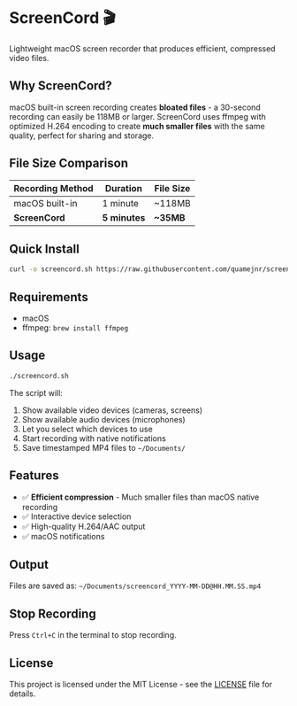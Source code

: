 # ScreenCord 🎬

Lightweight macOS screen recorder that produces efficient, compressed video files.

## Why ScreenCord?

macOS built-in screen recording creates **bloated files** - a 30-second recording can easily be 118MB or larger. ScreenCord uses ffmpeg with optimized H.264 encoding to create **much smaller files** with the same quality, perfect for sharing and storage.

## File Size Comparison

| Recording Method | Duration | File Size |
|-----------------|----------|-----------|
| macOS built-in | 1 minute | ~118MB |
| **ScreenCord** | **5 minutes** | **~35MB** |


## Quick Install

```bash
curl -o screencord.sh https://raw.githubusercontent.com/quamejnr/screencord/main/screencord.sh && chmod +x screencord.sh
```

## Requirements

- macOS
- ffmpeg: `brew install ffmpeg`

## Usage

```bash
./screencord.sh
```

The script will:
1. Show available video devices (cameras, screens)
2. Show available audio devices (microphones)
3. Let you select which devices to use
4. Start recording with native notifications
5. Save timestamped MP4 files to `~/Documents/`

## Features

- ✅ **Efficient compression** - Much smaller files than macOS native recording
- ✅ Interactive device selection
- ✅ High-quality H.264/AAC output
- ✅ macOS notifications

## Output

Files are saved as: `~/Documents/screencord_YYYY-MM-DD@HH.MM.SS.mp4`

## Stop Recording

Press `Ctrl+C` in the terminal to stop recording.

## License

This project is licensed under the MIT License - see the [LICENSE](LICENSE) file for details.
